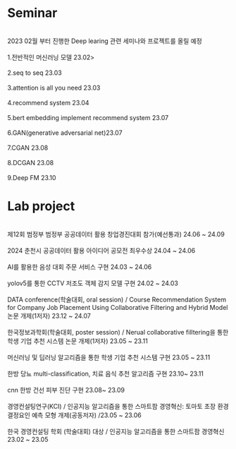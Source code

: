 <h1>Seminar</h1> 
<br>2023 02월 부터 진행한 Deep learing 관련 세미나와 프로젝트를 올릴 예정<br>
<br>1.전반적인 머신러닝 모델 23.02><br>
<br>2.seq to seq 23.03<br>
<br>3.attention is all you need 23.03<br>
<br>4.recommend system 23.04<br>
<br>5.bert embedding implement recommend system 23.07<br>
<br>6.GAN(generative adversarial net)23.07<br>
<br>7.CGAN 23.08 <br>
<br>8.DCGAN 23.08 <br>
<br>9.Deep FM 23.10 <br>


<h1>Lab project</h1>
<br> 제12회 범정부 범정부 공공데이터 활용 창업경진대회 참가(예선통과) 24.06 ~ 24.09 </br>
<br> 2024 춘천시 공공데이터 활용 아이디어 공모전 최우수상 24.04 ~ 24.06 <br>
<br> AI를 활용한 음성 대회 주문 서비스 구현 24.03 ~ 24.06 </br> 
<br> yolov5를 통한 CCTV 저조도 객체 감지 모델 구현 24.02 ~ 24.03 </br>
<br> DATA conference(학술대회, oral session) / Course Recommendation System for Company Job Placement Using Collaborative Filtering and Hybrid Model 논문 개제(1저자) 23.12 ~ 24.07 <br>
<br> 한국정보과학회(학술대회, poster session) / Nerual collaborative filltering을 통한 학생 기업 추천 시스템 논문 개제(1저자) 23.05 ~ 23.11 </br>
<br> 머신러닝 및 딥러닝 알고리즘을 통한 학생 기업 추천 시스템 구현 23.05 ~ 23.11 </br>
<br> 한방 당뇨 multi-classification, 치료 음식 추천 알고리즘 구현 23.10~ 23.11 </br> 
<br> cnn 한방 건선 피부 진단 구현 23.08~ 23.09 </br>
<br> 경영컨설팅연구(KCI) / 인공지능 알고리즘을 통한 스마트팜 경영혁신: 토마토 초장 환경결정요인 예측 모형 개제(공동저자) /23.05 ~ 23.06 </br>
<br> 한국 경영컨설팅 학회 (학술대회) 대상 / 인공지능 알고리즘을 통한 스마트팜 경영혁신  23.02 ~ 23.05 </br>

